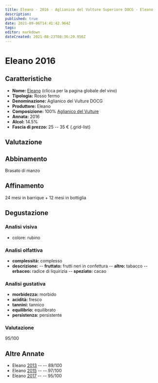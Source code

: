 ```yaml
---
title: Eleano - 2016 - Aglianico del Vulture Superiore DOCG - Eleano
description: 
published: true
date: 2021-09-06T14:41:42.964Z
tags: 
editor: markdown
dateCreated: 2021-08-23T08:36:29.956Z
---
```


# Eleano 2016

## Caratteristiche
- **Nome:** [Eleano](/vini/Italia/Basilicata/Eleano/Eleano/scheda-globale) (clicca per la pagina globale del vino) 
- **Tipologia:** Rosso fermo
- **Denominazione:** Aglianico del Vulture DOCG 
- **Produttore:** Eleano 
- **Composizione:** 100% [Aglianico del Vulture](/vitigni/Italia/bacca-nera/aglianico-del-vulture)
- **Annata:** 2016
- **Alcol:** 14.5%
- **Fascia di prezzo:** 25 -- 35 €
{.grid-list}

## Valutazione

<span class="valutazione star-5"></span>

## Abbinamento
Brasato di manzo

## Affinamento
24 mesi in barrique + 12 mesi in bottiglia 

## Degustazione

### Analisi visiva
- colore: rubino

### Analisi olfattiva
- **complessità:**  complesso
- **descrizione:** 
-- **fruttato:** frutti neri in confettura
-- **altro:** tabacco
-- **erbaceo:** radice di liquirizia
-- **speziato:** cacao

### Analisi gustativa
- **morbidezza:** morbido
- **acidità:** fresco
- **tannini:** tannico
- **equilibrio:** equilibrato
- **persistenza:** persistente

### Valutazione
<span class="valutazione">95/100</span>

## Altre Annate
- Eleano [2013](/vini/Italia/Basilicata/Eleano/Eleano/2013) -- <span class="star-4"></span> -- 89/100
- Eleano [2015](/vini/Italia/Basilicata/Eleano/Eleano/2015) -- <span class="star-5"></span> -- 97/100
- Eleano [2017](/vini/Italia/Basilicata/Eleano/Eleano/2017) -- <span class="star-5"></span> -- 95/100
 